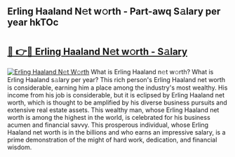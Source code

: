 ## Erling Haaland N𝚎t w𝚘rth - Part-awq S𝚊lary per year hkTOc

# <h2><a href="http://gc2hlw.nevu.top/?p=Erling+Haaland">🔗 👉🔴 Erling Haaland N𝚎t w𝚘rth - S𝚊lary</a></h2>

[![Erling Haaland N𝚎t W𝚘rth](https://i.imgur.com/Oavwk0R.jpeg)](http://gc2hlw.nevu.top/?p=Erling+Haaland)
What is Erling Haaland n𝚎t w𝚘rth? What is Erling Haaland s𝚊lary per year?
This rich person's Erling Haaland net worth is considerable, earning him a place among the industry's most wealthy. His income from his job is considerable, but it is eclipsed by Erling Haaland net worth, which is thought to be amplified by his diverse business pursuits and extensive real estate assets. This wealthy man, whose Erling Haaland net worth is among the highest in the world, is celebrated for his business acumen and financial savvy. This prosperous individual, whose Erling Haaland net worth is in the billions and who earns an impressive salary, is a prime demonstration of the might of hard work, dedication, and financial wisdom.
